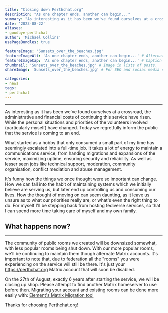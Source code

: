```yaml
---
title: "Closing down Perthchat.org"
description: "As one chapter ends, another can begin..."
summary: "As interesting as it has been we've found ourselves at a crossroad, the administrative and financial costs of continuing this service have risen. While the personal situations and priorities of the volunteers involved (particularly myself) have changed. Today we regretfully inform the public that the service is coming to an end."
date: '2023-08-22'
aliases:
- goodbye-perthchat
author: 'Michael Collins'
usePageBundles: true

featureImage: 'Sunsets_over_the_beaches.jpg'
featureImageAlt: 'As one chapter ends, another can begin...' # Alternative text for featured image.
featureImageCap: 'As one chapter ends, another can begin...' # Caption (optional).
thumbnail: 'Sunsets_over_the_beaches.jpg' # Image in lists of posts.
shareImage: 'Sunsets_over_the_beaches.jpg' # For SEO and social media snippets.

categories:
- news
tags:
- perthchat
---
```



---

As interesting as it has been we've found ourselves at a crossroad, the administrative and financial costs of continuing this service have risen. While the personal situations and priorities of the volunteers involved (particularly myself) have changed. Today we regretfully inform the public that the service is coming to an end.

What started as a hobby that only consumed a small part of my time has seemingly escalated into a full-time job. It takes a lot of energy to maintain a communications service, from handing migrations and expansions of the service, maximizing uptime, ensuring security and reliability. As well as lesser seen jobs like technical support, moderation, community organisation, conflict mediation and abuse management.

It's funny how the things we once thought were so important can change. How we can fall into the habit of maintaining systems which we initially believe are serving us, but later end up controlling us and consuming our lives. How the thought of moving on can seem daunting, as it leave us unsure as to what our priorities really are, or what's even the right thing to do. For myself I'll be stepping back from hosting fediverse services, so that I can spend more time taking care of myself and my own family.

## What happens now?

---

The community of public rooms we created will be downsized somewhat, with less popular rooms being shut down. With our more popular rooms, we'll be continuing to maintain them though alternate Matrix accounts. It's important to note that, due to federation all the "rooms" you were experiencing on the service will still be there. It's just your https://perthchat.org Matrix account that will soon be disabled.

On the 27th of August, exactly 6 years after starting the service, we will be closing up shop. Please attempt to find another Matrix homeserver to use before then. Migrating your account and existing rooms can be done more easily with: [Element's Matrix Migration tool](http://web.archive.org/web/20240221161856/https://ems.element.io/tools/matrix-migration)

Thanks for choosing Perthchat.org!
